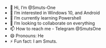 - 👋 Hi, I’m @Smuts-One
- 👀 I’m interested in Windows 10, and Android
- 🌱 I’m currently learning Powershell
- 💞️ I’m looking to collaborate on everything
- 📫 How to reach me - Telegram @SmutsOne
- 😄 Pronouns: He
- ⚡ Fun fact: I am Smuts.

<!---
Smuts-One/Smuts-One is a ✨ special ✨ repository because its `README.md` (this file) appears on your GitHub profile.
You can click the Preview link to take a look at your changes.
--->

